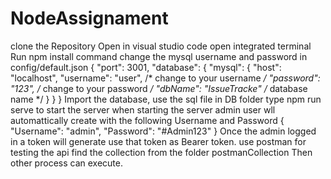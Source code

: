 # NodeAssignament
clone the Repository
Open in visual studio code
open integrated terminal 
Run npm install command
change the mysql username and password in config/default.json 
{
    "port": 3001,
    "database": {
      "mysql": {
        "host": "localhost",
        "username": "user", /* change to your username */
        "password": "123", /* change to your password */
        "dbName": "IssueTracke" /* database name */
      }
    }
}
Import the database, use the sql file in DB folder
type npm run serve to start the server 
when starting the server  admin user wll automattically create with the following Username and Password
{
    "Username": "admin",
    "Password": "#Admin123"
}
Once the admin logged in a token will generate use that token as Bearer token.
use postman for testing the api find the collection from the folder postmanCollection
Then other process can execute.
